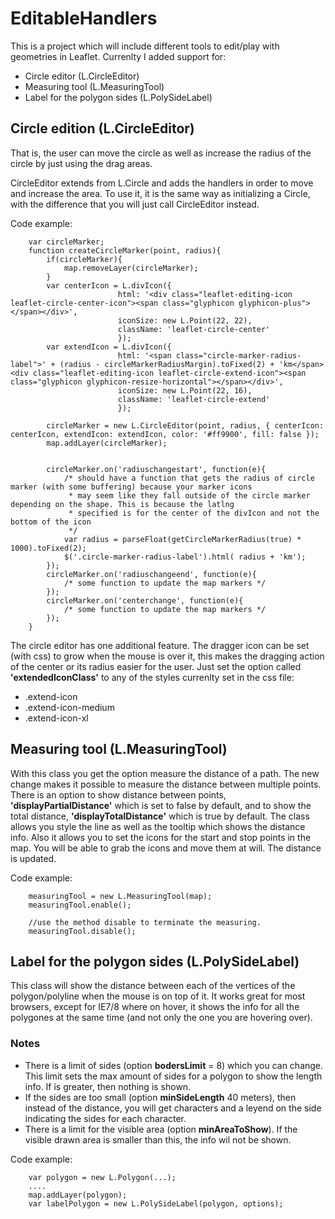 # EditableHandlers #

This is a project which will include different tools to edit/play with geometries in Leaflet.
Currenlty I added support for:

+ Circle editor (L.CircleEditor)
+ Measuring tool (L.MeasuringTool)
+ Label for the polygon sides (L.PolySideLabel)

## Circle edition (L.CircleEditor) ##
That is, the user can move the circle as well as increase the radius of the circle by just using the drag areas.

CircleEditor extends from L.Circle and adds the handlers in order to move and increase the area.
To use it, it is the same way as initializing a Circle, with the difference that you will just call CircleEditor instead.

Code example:

```
    var circleMarker;
    function createCircleMarker(point, radius){
		if(circleMarker){
			map.removeLayer(circleMarker);
		}
		var centerIcon = L.divIcon({ 
						html: '<div class="leaflet-editing-icon leaflet-circle-center-icon"><span class="glyphicon glyphicon-plus"></span></div>',
						iconSize: new L.Point(22, 22),
						className: 'leaflet-circle-center'
					    });
		var extendIcon = L.divIcon({ 
						html: '<span class="circle-marker-radius-label">' + (radius - circleMarkerRadiusMargin).toFixed(2) + 'km</span><div class="leaflet-editing-icon leaflet-circle-extend-icon"><span class="glyphicon glyphicon-resize-horizontal"></span></div>', 
						iconSize: new L.Point(22, 16),
						className: 'leaflet-circle-extend'
					    });
		
		circleMarker = new L.CircleEditor(point, radius, { centerIcon: centerIcon, extendIcon: extendIcon, color: '#ff9900', fill: false });
		map.addLayer(circleMarker);
		
		
		circleMarker.on('radiuschangestart', function(e){
			/* should have a function that gets the radius of circle marker (with some buffering) because your marker icons 
			 * may seem like they fall outside of the circle marker depending on the shape. This is because the latlng
			 * specified is for the center of the divIcon and not the bottom of the icon
			 */
			var radius = parseFloat(getCircleMarkerRadius(true) * 1000).toFixed(2);
			$('.circle-marker-radius-label').html( radius + 'km');
		});
		circleMarker.on('radiuschangeend', function(e){
			/* some function to update the map markers */
		});
		circleMarker.on('centerchange', function(e){
			/* some function to update the map markers */
		});
	}

```



The circle editor has one additional feature. The dragger icon can be set (with css) to grow when the mouse is over it, this makes the dragging action of the center or its radius easier for the user. Just set the option called __'extendedIconClass'__ to any of the styles currenlty set in the css file:

+ .extend-icon
+ .extend-icon-medium
+ .extend-icon-xl


## Measuring tool (L.MeasuringTool) ##
With this class you get the option measure the distance of a path.
The new change makes it possible to measure the distance between multiple points.
There is an option to show distance between points, __'displayPartialDistance'__ which is set to false by default, and to show the total distance, __'displayTotalDistance'__ which is true by default.
The class allows you style the line as well as the tooltip which shows the distance info.
Also it allows you to set the icons for the start and stop points in the map.
You will be able to grab the icons and move them at will. The distance is updated.

Code example:

```
    measuringTool = new L.MeasuringTool(map);
    measuringTool.enable();
	
    //use the method disable to terminate the measuring.
    measuringTool.disable();
```


## Label for the polygon sides (L.PolySideLabel) ##
This class will show the distance between each of the vertices of the polygon/polyline when the mouse is on top of it.
It works great for most browsers, except for IE7/8 where on hover, it shows the info for all the polygones at the same time (and not only the one you are hovering over).

### Notes ###
* There is a limit of sides (option __bodersLimit__ = 8) which you can change. This limit sets the max amount of sides for a polygon to show the length info. If is greater, then nothing is shown.
* If the sides are too small (option __minSideLength__ 40 meters), then instead of the distance, you will get characters and a leyend on the side indicating the sides for each character.
* There is a limit for the visible area (option __minAreaToShow__). If the visible drawn area is smaller than this, the info wil not be shown.

Code example:

```
    var polygon = new L.Polygon(...);
    ....
    map.addLayer(polygon);
    var labelPolygon = new L.PolySideLabel(polygon, options);
```

